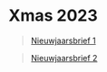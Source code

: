 # Xmas 2023
> [Nieuwjaarsbrief 1](https://danteloconsole.github.io/Xmas2023/)

> <a href="Xmas2.mp4" target="_blank">Nieuwjaarsbrief 2</a>

